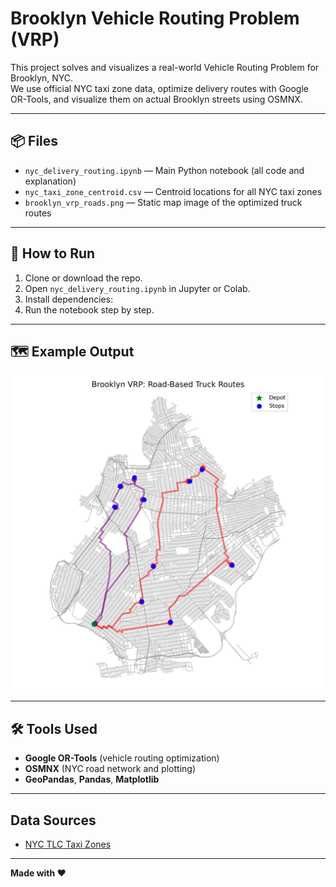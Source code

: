 # Brooklyn Vehicle Routing Problem (VRP)

This project solves and visualizes a real-world Vehicle Routing Problem for Brooklyn, NYC.  
We use official NYC taxi zone data, optimize delivery routes with Google OR-Tools, and visualize them on actual Brooklyn streets using OSMNX.

---

## 📦 Files

- `nyc_delivery_routing.ipynb` — Main Python notebook (all code and explanation)
- `nyc_taxi_zone_centroid.csv` — Centroid locations for all NYC taxi zones
- `brooklyn_vrp_roads.png` — Static map image of the optimized truck routes

---

## 🚀 How to Run

1. Clone or download the repo.
2. Open `nyc_delivery_routing.ipynb` in Jupyter or Colab.
3. Install dependencies:
4. Run the notebook step by step.

---

## 🗺️ Example Output

![Brooklyn VRP Map](brooklyn_vrp_roads.png)

---

## 🛠️ Tools Used

- **Google OR-Tools** (vehicle routing optimization)
- **OSMNX** (NYC road network and plotting)
- **GeoPandas**, **Pandas**, **Matplotlib**

---

## Data Sources

- [NYC TLC Taxi Zones](https://www.nyc.gov/site/tlc/about/tlc-trip-record-data.page)

---

**Made with ❤️**
